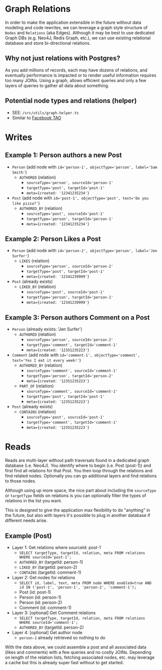 # Graph Relations
In order to make the application extensible in the future without
data modeling and code rewrites, we can leverage a graph style structure
of `Nodes` and `Relations` (aka Edges). Although it may be best to
use dedicated Graph DBs (e.g. Neo4J, Redis Graph, etc.), we can use
existing relational database and store bi-directional relations.

## Why not just relations with Postgres?
As you add millions of records, each may have dozens of relations, and eventually
performance is impacted or to render useful information requires too many JOINs.
Using a graph, allows efficient queries and only a few layers of queries to gather
all data about something.

## Potential node types and relations (helper)
 * SEE: `/src/utils/graph.helper.ts`
 * Similar to [Facebook TAO](https://www.facebook.com/notes/facebook-engineering/tao-the-power-of-the-graph/10151525983993920/)

# Writes

## Example 1: Person authors a new Post
 * `Person` (add node with `id='person-1', objectType='person', label='Sam Smith'`)
   * `AUTHORED` (relation)
     * `sourceType='person', sourceId='person-1'`
     * `targetType='post', targetId='post-1'`
     * `meta={created: '12341235234'}`
 * `Post` (add node with `id='post-1', objectType='post', text='Do you like pizza?'`)
   * `AUTHORED_BY` (relation)
     * `sourceType='post', sourceId='post-1'`
     * `targetType='person', targetId='person-1'`
     * `meta={created: '12341235234'}`

## Example 2: Person Likes a Post
 * `Person` (add node with `id='person-2', objectType='person', label='Jen Surfer'`)
   * `LIKES` (relation)
     * `sourceType='person', sourceId='person-2'`
     * `targetType='post', targetId='post-1'`
     * `meta={created: '12341239999'}`
 * `Post` (already exists)
   * `LIKED_BY` (relation)
     * `sourceType='post', sourceId='post-1'`
     * `targetType='person', targetId='person-1'`
     * `meta={created: '12341239999'}`

## Example 3: Person authors Comment on a Post
 * `Person` (already exists: 'Jen Surfer')
   * `AUTHORED` (relation)
     * `sourceType='person', sourceId='person-2'`
     * `targetType='comment', targetId='comment-1'`
     * `meta={created: '12351235223'}`
 * `Comment` (add node with `id='comment-1', objectType='comment', text='Yes I eat it every week!'`)
   * `AUTHORED_BY` (relation)
     * `sourceType='comment', sourceId='comment-1'`
     * `targetType='person', targetId='person-2'`
     * `meta={created: '12351235223'}`
   * `PART_OF` (relation)
     * `sourceType='comment', sourceId='comment-1'`
     * `targetType='post', targetId='post-1'`
     * `meta={created: '12351235223'}`
 * `Post` (already exists)
   * `CONTAINS` (relation)
     * `sourceType='post', sourceId='post-1'`
     * `targetType='comment', targetId='comment-1'`
     * `meta={created: '12351235223'}`

# Reads
Reads are multi-layer without path traversals found in a
dedicated graph database (i.e. Neo4J). You identify where to
begin (i.e. Post (post-1)) and first find all relations
for that Post. You then loop through the relations and find
related nodes. Optionally you can go additional layers and find
relations to those nodes.

Although using up more space, the nice part about including the
`sourceType` or `targetType` fields on relations is you can
optionally filter the types of relations in the list you want.

This is designed to give the application max flexibility to do
"anything" in the future, but also with layers it's possible
to plug in another database if different needs arise.

## Example (Post)
 * Layer 1: Get relations where sourceId: post-1
   * `SELECT targetType, targetId, relation, meta FROM relations WHERE sourceId='post-1';`
   * `AUTHORED_BY` (targetId: person-1)
   * `LIKED_BY` (targetId: person-2)
   * `CONTAINS` (targetId: comment-1)
 * Layer 2: Get nodes for relations
   * `SELECT id, label, text, meta FROM node WHERE enabled=true AND id IN ('post-1', 'person-1', 'person-2', 'comment-1');`
   * Post (id: post-1)
   * Person (id: person-1)
   * Person (id: person-2)
   * Comment (id: comment-1)
 * Layer 3: [optional] Get Comment relations
   * `SELECT targetType, targetId, relation, meta FROM relations WHERE sourceId='comment-1';`
   * `AUTHORED_BY` (targetId: person-2)
 * Layer 4: [optional] Get author node
   * `person-2` already retrieved so nothing to do

With the data above, we could assemble a post and all associated
data (likes and comments) with a few queries and no costly JOINs. Depending
on length of the relation lists, fetching associated nodes, etc. may leverage
a cache but this is already super fast without to get started.
